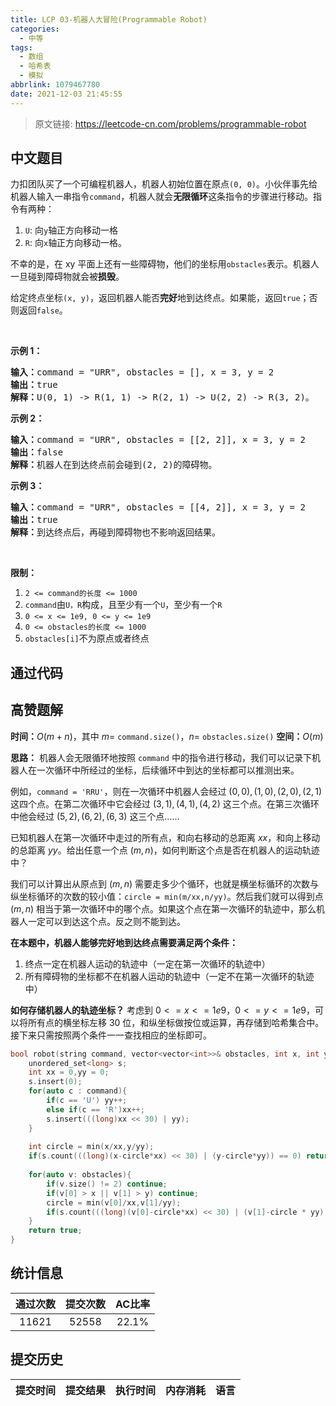 ```yaml
---
title: LCP 03-机器人大冒险(Programmable Robot)
categories:
  - 中等
tags:
  - 数组
  - 哈希表
  - 模拟
abbrlink: 1079467780
date: 2021-12-03 21:45:55
---
```


> 原文链接: https://leetcode-cn.com/problems/programmable-robot




## 中文题目
<div><p>力扣团队买了一个可编程机器人，机器人初始位置在原点<code>(0, 0)</code>。小伙伴事先给机器人输入一串指令<code>command</code>，机器人就会<strong>无限循环</strong>这条指令的步骤进行移动。指令有两种：</p>

<ol>
	<li><code>U</code>: 向<code>y</code>轴正方向移动一格</li>
	<li><code>R</code>: 向<code>x</code>轴正方向移动一格。</li>
</ol>

<p>不幸的是，在 xy 平面上还有一些障碍物，他们的坐标用<code>obstacles</code>表示。机器人一旦碰到障碍物就会被<strong>损毁</strong>。</p>

<p>给定终点坐标<code>(x, y)</code>，返回机器人能否<strong>完好</strong>地到达终点。如果能，返回<code>true</code>；否则返回<code>false</code>。</p>

<p>&nbsp;</p>

<p><strong>示例 1：</strong></p>

<pre><strong>输入：</strong>command = &quot;URR&quot;, obstacles = [], x = 3, y = 2
<strong>输出：</strong>true
<strong>解释：</strong>U(0, 1) -&gt; R(1, 1) -&gt; R(2, 1) -&gt; U(2, 2) -&gt; R(3, 2)。</pre>

<p><strong>示例 2：</strong></p>

<pre><strong>输入：</strong>command = &quot;URR&quot;, obstacles = [[2, 2]], x = 3, y = 2
<strong>输出：</strong>false
<strong>解释：</strong>机器人在到达终点前会碰到(2, 2)的障碍物。</pre>

<p><strong>示例 3：</strong></p>

<pre><strong>输入：</strong>command = &quot;URR&quot;, obstacles = [[4, 2]], x = 3, y = 2
<strong>输出：</strong>true
<strong>解释：</strong>到达终点后，再碰到障碍物也不影响返回结果。</pre>

<p>&nbsp;</p>

<p><strong>限制：</strong></p>

<ol>
	<li><code>2 &lt;= command的长度 &lt;= 1000</code></li>
	<li><code>command</code>由<code>U，R</code>构成，且至少有一个<code>U</code>，至少有一个<code>R</code></li>
	<li><code>0 &lt;= x &lt;= 1e9, 0 &lt;= y &lt;= 1e9</code></li>
	<li><code>0 &lt;= obstacles的长度 &lt;= 1000</code></li>
	<li><code>obstacles[i]</code>不为原点或者终点</li>
</ol>
</div>

## 通过代码
<RecoDemo>
</RecoDemo>


## 高赞题解
**时间：**$O(m+n)$，其中 $m =$ `command.size()`，$n =$ `obstacles.size()`
**空间：**$O(m)$

**思路：**
机器人会无限循环地按照 `command` 中的指令进行移动，我们可以记录下机器人在一次循环中所经过的坐标，后续循环中到达的坐标都可以推测出来。

例如，`command = 'RRU'`，则在一次循环中机器人会经过 $(0,0),(1,0),(2,0),(2,1)$ 这四个点。在第二次循环中它会经过 $(3,1),(4,1),(4,2)$ 这三个点。在第三次循环中他会经过 $(5,2),(6,2),(6,3)$ 这三个点……

已知机器人在第一次循环中走过的所有点，和向右移动的总距离 $xx$，和向上移动的总距离 $yy$。给出任意一个点 $(m,n)$，如何判断这个点是否在机器人的运动轨迹中？

我们可以计算出从原点到 $(m,n)$ 需要走多少个循环，也就是横坐标循环的次数与纵坐标循环的次数的较小值：`circle = min(m/xx,n/yy)`。然后我们就可以得到点 $(m,n)$ 相当于第一次循环中的哪个点。如果这个点在第一次循环的轨迹中，那么机器人一定可以到达这个点。反之则不能到达。

**在本题中，机器人能够完好地到达终点需要满足两个条件：**
1. 终点一定在机器人运动的轨迹中（一定在第一次循环的轨迹中）
2. 所有障碍物的坐标都不在机器人运动的轨迹中（一定不在第一次循环的轨迹中）

**如何存储机器人的轨迹坐标？**
考虑到 $0 <= x <= 1e9$，$0 <= y <= 1e9$，可以将所有点的横坐标左移 $30$ 位，和纵坐标做按位或运算，再存储到哈希集合中。接下来只需按照两个条件一一查找相应的坐标即可。

```cpp [-C++]
bool robot(string command, vector<vector<int>>& obstacles, int x, int y) {
    unordered_set<long> s;
    int xx = 0,yy = 0;
    s.insert(0);
    for(auto c : command){
        if(c == 'U') yy++;
        else if(c == 'R')xx++;
        s.insert(((long)xx << 30) | yy);
    }
      
    int circle = min(x/xx,y/yy);
    if(s.count(((long)(x-circle*xx) << 30) | (y-circle*yy)) == 0) return false;
    
    for(auto v: obstacles){
        if(v.size() != 2) continue;
        if(v[0] > x || v[1] > y) continue;
        circle = min(v[0]/xx,v[1]/yy);
        if(s.count(((long)(v[0]-circle*xx) << 30) | (v[1]-circle * yy))) return false;
    }
    return true;
}
```


## 统计信息
| 通过次数 | 提交次数 | AC比率 |
| :------: | :------: | :------: |
|    11621    |    52558    |   22.1%   |

## 提交历史
| 提交时间 | 提交结果 | 执行时间 |  内存消耗  | 语言 |
| :------: | :------: | :------: | :--------: | :--------: |

